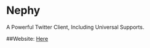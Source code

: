 # Nephy
A Powerful Twitter Client, Including Universal Supports.

##Website: [Here](http://nephy.jp/products/nephy)

